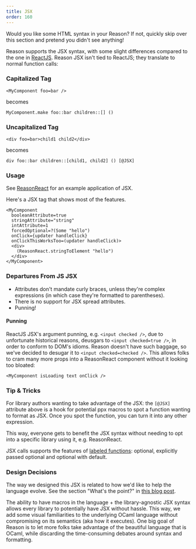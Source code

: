 ```yaml
---
title: JSX
order: 160
---
```


Would you like some HTML syntax in your Reason? If not, quickly skip over this section and pretend you didn't see anything!

Reason supports the JSX syntax, with some slight differences compared to the one in [ReactJS](https://facebook.github.io/react/docs/introducing-jsx.html). Reason JSX isn't tied to ReactJS; they translate to normal function calls:

### Capitalized Tag

```reason
<MyComponent foo=bar />
```

becomes

```reason
MyComponent.make foo::bar children::[] ()
```

### Uncapitalized Tag

```reason
<div foo=bar>child1 child2</div>
```

becomes

```reason
div foo::bar children::[child1, child2] () [@JSX]
```

### Usage

See [ReasonReact](//reasonml.github.io/reason-react/) for an example application of JSX.

Here's a JSX tag that shows most of the features.

```reason
<MyComponent
  booleanAttribute=true
  stringAttribute="string"
  intAttribute=1
  forcedOptional=?(Some "hello")
  onClick={updater handleClick}
  onClickThisWorksToo=(updater handleClick)>
  <div>
    (ReasonReact.stringToElement "hello")
  </div>
</MyComponent>
```

### Departures From JS JSX

- Attributes don't mandate curly braces, unless they're complex expressions (in which case they're formatted to parentheses).
- There is no support for JSX spread attributes.
- Punning!

#### Punning

ReactJS JSX's argument punning, e.g. `<input checked />`, due to unfortunate historical reasons, deusgars to `<input checked=true />`, in order to conform to DOM's idioms. Reason doesn't have such baggage, so we've decided to desugar it to `<input checked=checked />`. This allows folks to cram many more props into a ReasonReact component without it looking too bloated:

```reason
<MyComponent isLoading text onClick />
```

### Tip & Tricks

For library authors wanting to take advantage of the JSX: the `[@JSX]` attribute above is a hook for potential ppx macros to spot a function wanting to format as JSX. Once you spot the function, you can turn it into any other expression.

This way, everyone gets to benefit the JSX syntax without needing to opt into a specific library using it, e.g. ReasonReact.

JSX calls supports the features of [labeled functions](/guide/language/function#labeled-arguments): optional, explicitly passed optional and optional with default.

### Design Decisions

The way we designed this JSX is related to how we'd like to help the language evolve. See the section "What's the point?" in [this blog post](https://medium.com/@chenglou/cool-things-reason-formatter-does-9e1f79e25a82).

The ability to have macros in the language + the library-agnostic JSX syntax allows every library to potentially have JSX without hassle. This way, we add some visual familiarities to the underlying OCaml language without compromising on its semantics (aka how it executes). One big goal of Reason is to let more folks take advantage of the beautiful language that is OCaml, while discarding the time-consuming debates around syntax and formatting.
